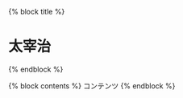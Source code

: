 <link rel="stylesheet" href="../dist.css" />

{% block title %}
<h1 class="text-lg text-red-300">太宰治</h1>
{% endblock %}

{% block contents %}
コンテンツ
{% endblock %}
